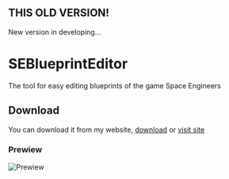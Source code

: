 ## THIS OLD VERSION!

New version in developing...

# SEBlueprintEditor

The tool for easy editing blueprints of the game Space Engineers

## Download

You can download it from my website, [download](https://xyzs.ru/Download/BlueprintEditor.exe) or [visit site](https://xyzs.ru/apps)

### Prewiew

![Prewiew](https://pp.userapi.com/c830400/v830400237/178638/S0onthOU-OM.jpg "Program UI")
